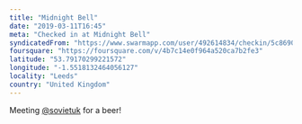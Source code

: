```yaml
---
title: "Midnight Bell"
date: "2019-03-11T16:45"
meta: "Checked in at Midnight Bell"
syndicatedFrom: "https://www.swarmapp.com/user/492614834/checkin/5c8690c312f0a90039a81f54"
foursquare: "https://foursquare.com/v/4b7c14e0f964a520ca7b2fe3"
latitude: "53.79170299221572"
longitude: "-1.5518132464056127"
locality: "Leeds"
country: "United Kingdom"
---
```

Meeting <a href="https://foursquare.com/user/6442635" rel="external">@sovietuk</a> for a beer!
